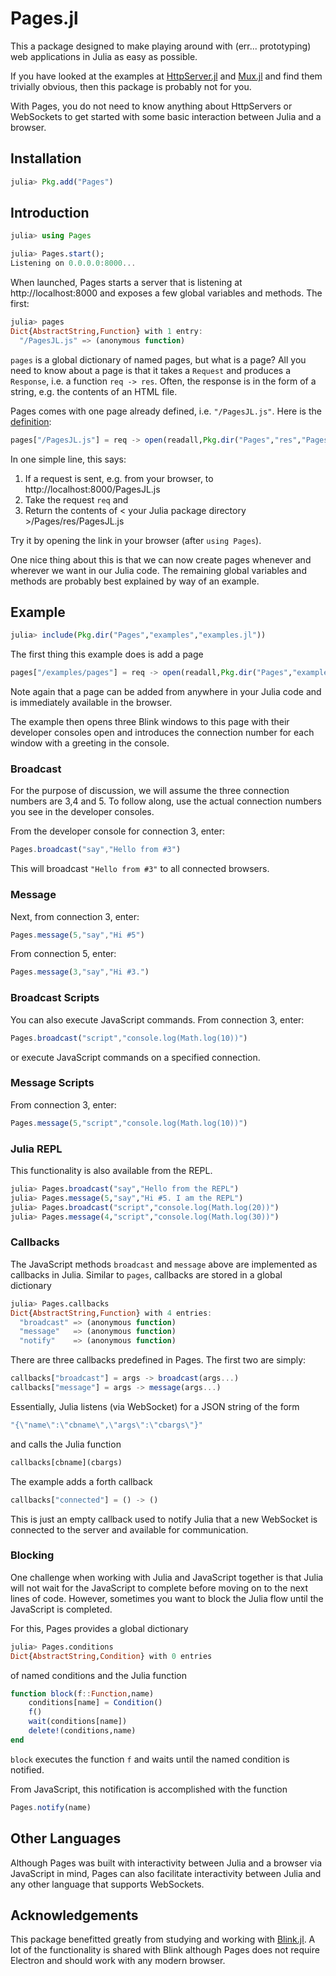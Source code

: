 # Pages.jl

This a package designed to make playing around with (err... prototyping) web applications in Julia as easy as possible.

If you have looked at the examples at [HttpServer.jl](https://github.com/JuliaWeb/HttpServer.jl) and [Mux.jl](https://github.com/JuliaWeb/Mux.jl) and find them trivially obvious, then this package is probably not for you.

With Pages, you do not need to know anything about HttpServers or WebSockets to get started with some basic interaction between Julia and a browser.

## Installation

~~~julia
julia> Pkg.add("Pages")
~~~

## Introduction

~~~julia
julia> using Pages

julia> Pages.start();
Listening on 0.0.0.0:8000...
~~~

When launched, Pages starts a server that is listening at http://localhost:8000 and exposes a few global variables and methods. The first:

~~~julia
julia> pages
Dict{AbstractString,Function} with 1 entry:
  "/PagesJL.js" => (anonymous function)
~~~

`pages` is a global dictionary of named pages, but what is a page? All you need to know about a page is that it takes a `Request` and produces a `Response`, i.e. a function `req -> res`. Often, the response is in the form of a string, e.g. the contents of an HTML file.

Pages comes with one page already defined, i.e. `"/PagesJL.js"`. Here is the [definition](https://github.com/CoherentCapital/Pages.jl/blob/master/src/server.jl#L7):

~~~julia
pages["/PagesJL.js"] = req -> open(readall,Pkg.dir("Pages","res","PagesJL.js"))
~~~

In one simple line, this says:

1. If a request is sent, e.g. from your browser, to http://localhost:8000/PagesJL.js
2. Take the request `req` and
3. Return the contents of < your Julia package directory >/Pages/res/PagesJL.js

Try it by opening the link in your browser (after `using Pages`).

One nice thing about this is that we can now create pages whenever and wherever we want in our Julia code. The remaining global variables and methods are probably best explained by way of an example.

## Example

~~~julia
julia> include(Pkg.dir("Pages","examples","examples.jl"))
~~~

The first thing this example does is add a page

~~~julia
pages["/examples/pages"] = req -> open(readall,Pkg.dir("Pages","examples","PagesJL.html"))
~~~

Note again that a page can be added from anywhere in your Julia code and is immediately available in the browser.

The example then opens three Blink windows to this page with their developer consoles open and introduces the connection number for each window with a greeting in the console.

### Broadcast

For the purpose of discussion, we will assume the three connection numbers are 3,4 and 5. To follow along, use the actual connection numbers you see in the developer consoles.

From the developer console for connection 3, enter:

~~~js
Pages.broadcast("say","Hello from #3")
~~~

This will broadcast `"Hello from #3"` to all connected browsers.

### Message

Next, from connection 3, enter:

~~~js
Pages.message(5,"say","Hi #5")
~~~

From connection 5, enter:

~~~js
Pages.message(3,"say","Hi #3.")
~~~

### Broadcast Scripts

You can also execute JavaScript commands. From connection 3, enter:

~~~js
Pages.broadcast("script","console.log(Math.log(10))")
~~~

or execute JavaScript commands on a specified connection.

### Message Scripts

From connection 3, enter:

~~~js
Pages.message(5,"script","console.log(Math.log(10))")
~~~

### Julia REPL

This functionality is also available from the REPL.

~~~julia
julia> Pages.broadcast("say","Hello from the REPL")
julia> Pages.message(5,"say","Hi #5. I am the REPL")
julia> Pages.broadcast("script","console.log(Math.log(20))")
julia> Pages.message(4,"script","console.log(Math.log(30))")
~~~

### Callbacks

The JavaScript methods `broadcast` and `message` above are implemented as callbacks in Julia. Similar to `pages`, callbacks are stored in a global dictionary

~~~julia
julia> Pages.callbacks
Dict{AbstractString,Function} with 4 entries:
  "broadcast" => (anonymous function)
  "message"   => (anonymous function)
  "notify"    => (anonymous function)
~~~

There are three callbacks predefined in Pages. The first two are simply:

~~~julia
callbacks["broadcast"] = args -> broadcast(args...)
callbacks["message"] = args -> message(args...)
~~~

Essentially, Julia listens (via WebSocket) for a JSON string of the form

~~~js
"{\"name\":\"cbname\",\"args\":\"cbargs\"}"
~~~

and calls the Julia function

~~~julia
callbacks[cbname](cbargs)
~~~

The example adds a forth callback

~~~julia
callbacks["connected"] = () -> ()
~~~

This is just an empty callback used to notify Julia that a new WebSocket is connected to the server and available for communication.

### Blocking

One challenge when working with Julia and JavaScript together is that Julia will not wait for the JavaScript to complete before moving on to the next lines of code. However, sometimes you want to block the Julia flow until the JavaScript is completed.

For this, Pages provides a global dictionary

~~~julia
julia> Pages.conditions
Dict{AbstractString,Condition} with 0 entries
~~~

of named conditions and the Julia function

~~~julia
function block(f::Function,name)
    conditions[name] = Condition()
    f()
    wait(conditions[name])
    delete!(conditions,name)
end
~~~

`block` executes the function `f` and waits until the named condition is notified.

From JavaScript, this notification is accomplished with the function

~~~js
Pages.notify(name)
~~~

## Other Languages

Although Pages was built with interactivity between Julia and a browser via JavaScript in mind, Pages can also facilitate interactivity between Julia and any other language that supports WebSockets.

## Acknowledgements

This package benefitted greatly from studying and working with [Blink.jl](https://github.com/JunoLab/Blink.jl). A lot of the functionality is shared with Blink although Pages does not require Electron and should work with any modern browser.
